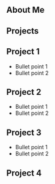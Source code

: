 ## About Me

## Projects

## Project 1
*  Bullet point 1
*  Bullet point 2

## Project 2
*  Bullet point 1
*  Bullet point 2

## Project 3
*  Bullet point 1
*  Bullet point 2

## Project 4
